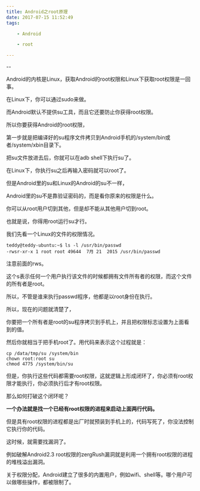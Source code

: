 ```yaml
---
title: Android之root原理
date: 2017-07-15 11:52:49
tags:

	- Android

	- root

---
```


--

Android的内核是Linux，获取Android的root权限和Linux下获取root权限是一回事。

在Linux下，你可以通过sudo来做。

而Android默认不提供su工具，而且它还要防止你获得root权限。

所以你要获得Android的root权限，

第一步就是把编译好的su程序文件拷贝到Android手机的/system/bin或者/system/xbin目录下。

把su文件放进去后，你就可以在adb shell下执行su了。

在Linux下，你执行su之后再输入密码就可以root了。

但是Android里的su和Linux的Android的su不一样，

Android里的su不是靠验证密码的，而是看你原来的权限是什么。

你可以从root用户切到其他，但是却不能从其他用户切到root。

也就是说，你得用root运行su才行。

我们先看一个Linux的文件的权限情况。

```
teddy@teddy-ubuntu:~$ ls -l /usr/bin/passwd 
-rwsr-xr-x 1 root root 49644  7月 21  2015 /usr/bin/passwd
```

注意前面的rws。

这个s表示任何一个用户执行该文件的时候都拥有文件所有者的权限，而这个文件的所有者是root。

所以，不管是谁来执行passwd程序，他都是以root身份在执行。

所以，现在的问题就清楚了，

你要把一个所有者是root的su程序拷贝到手机上，并且把权限标志设置为上面看到的值。

然后你就相当于把手机root了。用代码来表示这个过程就是：

```
cp /data/tmp/su /system/bin
chown root:root su
chmod 4775 /system/bin/su
```

但是，你执行这些代码都需要root权限，这就逻辑上形成闭环了，你必须有root权限才能执行，你必须执行后才有root权限。

那么如何打破这个闭环呢？

**一个办法就是找一个已经有root权限的进程来启动上面两行代码。**

但是具有root权限的进程都是出厂时就预装到手机上的，代码写死了，你没法控制它执行你的代码。

这时候，就需要找漏洞了。

例如破解Android2.3 root权限的zergRush漏洞就是利用一个拥有root权限的进程的堆栈溢出漏洞。

关于权限分配，Android建立了很多的内置用户，例如wifi、shell等。哪个用户可以做哪些操作，都被限制了。